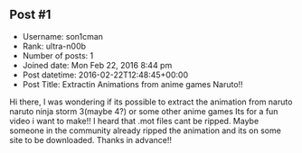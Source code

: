 ## Post #1
- Username: son1cman
- Rank: ultra-n00b
- Number of posts: 1
- Joined date: Mon Feb 22, 2016 8:44 pm
- Post datetime: 2016-02-22T12:48:45+00:00
- Post Title: Extractin Animations from anime games Naruto!!

Hi there, 
I was wondering if its possible to extract the animation from naruto naruto ninja storm 3(maybe 4?) or some other anime games
Its for a fun video i want to make!!
I heard that .mot files cant be ripped. Maybe someone in the community already ripped the animation and its on some site to be downloaded.
Thanks in advance!!
